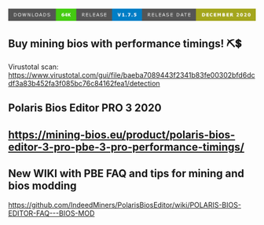 [![](123.png)](https://github.com/genasholkin1/PolarisBiosEditor-1.7.5-PBE)

Buy mining bios with performance timings! ⛏️💲
--------------
Virustotal scan: https://www.virustotal.com/gui/file/baeba7089443f2341b83fe00302bfd6dcdf3a83b452fa3f085bc76c84162fea1/detection

Polaris Bios Editor PRO 3 2020
--------------
https://mining-bios.eu/product/polaris-bios-editor-3-pro-pbe-3-pro-performance-timings/
--------------
New WIKI with PBE FAQ and tips for mining and bios modding
--------------
https://github.com/IndeedMiners/PolarisBiosEditor/wiki/POLARIS-BIOS-EDITOR-FAQ---BIOS-MOD
